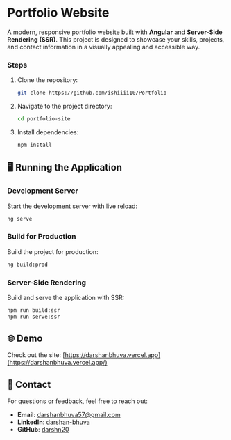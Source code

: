 # Portfolio Website

A modern, responsive portfolio website built with **Angular** and **Server-Side Rendering (SSR)**. This project is designed to showcase your skills, projects, and contact information in a visually appealing and accessible way.

### Steps
1. Clone the repository:
   ```bash
   git clone https://github.com/ishiiii10/Portfolio
   ```
2. Navigate to the project directory:
   ```bash
   cd portfolio-site
   ```
3. Install dependencies:
   ```bash
   npm install
   ```


## 🖥️ Running the Application

### Development Server
Start the development server with live reload:
```bash
ng serve
```

### Build for Production
Build the project for production:
```bash
ng build:prod
```

### Server-Side Rendering
Build and serve the application with SSR:
```bash
npm run build:ssr
npm run serve:ssr
```

## 🌐 Demo

Check out the site: [https://darshanbhuva.vercel.app](https://darshanbhuva.vercel.app/)

## 📧 Contact

For questions or feedback, feel free to reach out:
- **Email**: [darshanbhuva57@gmail.com](mailto:ishiii25arya@gmail.com)
- **LinkedIn**: [darshan-bhuva](https://www.linkedin.com/in/ishika-gupta-242792303/)
- **GitHub**: [darshn20](https://github.com/ishiiii10)
